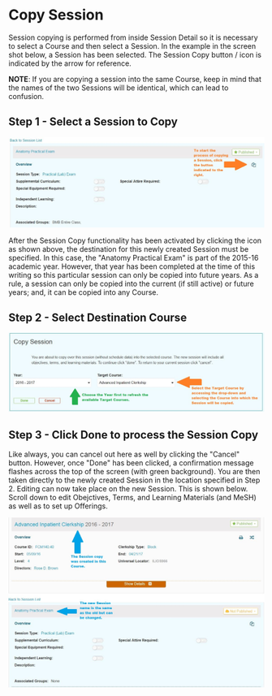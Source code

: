 # Copy Session

Session copying is performed from inside Session Detail so it is necessary to select a Course and then select a Session. In the example in the screen shot below, a Session has been selected. The Session Copy button / icon is indicated by the arrow for reference.

**NOTE**: If you are copying a session into the same Course, keep in mind that the names of the two Sessions will be identical, which can lead to confusion.

## Step 1 - Select a Session to Copy

![Select Session to copy](../../images/copy_session/session_copy_1.jpg)

After the Session Copy functionality has been activated by clicking the icon as shown above, the destination for this newly created Session must be specified. In this case, the "Anatomy Practical Exam" is part of the 2015-16 academic year. However, that year has been completed at the time of this writing so this particular session can only be copied into future years. As a rule, a session can only be copied into the current (if still active) or future years; and, it can be copied into any Course.

## Step 2 - Select Destination Course

![Select destination](../../images/copy_session/session_copy_2.jpg)

## Step 3 - Click Done to process the Session Copy

Like always, you can cancel out here as well by clicking the "Cancel" button. However, once "Done" has been clicked, a confirmation message flashes across the top of the screen (with green background). You are then taken directly to the newly created Session in the location specified in Step 2. Editing can now take place on the new Session. This is shown below. Scroll down to edit Obejctives, Terms, and Learning Materials (and MeSH) as well as to set up Offerings.

![Click "Done" to process](../../images/copy_session/session_copy_3.jpg)
